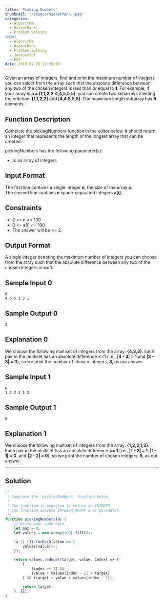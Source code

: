 ```yaml
---
title: 'Picking Numbers'
thumbnail: '/images/hackerrank.jpeg'
categories:
  - Algorithm
  - HackerRank
  - Problem Solving
tags:
  - Algorithm
  - HackerRank
  - Problem Solving
  - JavaScript
  - ES6
date: 2019-07-26 12:55:30
---
```


Given an array of integers, find and print the maximum number of integers you can select from the array such that the absolute difference between any two of the chosen integers is less than or equal to **1**. For example, if your array is **a = [1,1,2,2,4,4,5,5,5]**, you can create two subarrays meeting the criterion: **[1,1,2,2]** and **[4,4,5,5,5]**. The maximum length subarray has **5** elements.

<!-- more -->

## Function Description

Complete the pickingNumbers function in the editor below. It should return an integer that represents the length of the longest array that can be created.

pickingNumbers has the following parameter(s):

- a: an array of integers

## Input Format

The first line contains a single integer **n**, the size of the array **a**.<br/> 
The second line contains **n** space-separated integers **a[i]**.

## Constraints 

- 2 <= n <= 100
- 0 <= a[i] <= 100
- The answer will be >= 2.

## Output Format

A single integer denoting the maximum number of integers you can choose from the array such that the absolute difference between any two of the chosen integers is **<= 1**.

## Sample Input 0

```
6
4 6 5 3 3 1
```

## Sample Output 0

```
3
```

## Explanation 0

We choose the following multiset of integers from the array: **{4,3,3}**. Each pair in the multiset has an absolute difference **<=1** (i.e., **|4 - 3| = 1** and **|3 - 3| = 0**), so we print the number of chosen integers, **3**, as our answer.

## Sample Input 1

```
6
1 2 2 3 1 2
```

## Sample Output 1

```
5
```

## Explanation 1

We choose the following multiset of integers from the array: **{1,2,2,1,2}**. Each pair in the multiset has an absolute difference **<= 1** (i.e., **|1 - 2| = 1**, **|1 - 1| = 0**, and **|2 - 2| = 0**), so we print the number of chosen integers, **5**, as our answer.

---

## Solution

```javascript
/*
 * Complete the 'pickingNumbers' function below.
 *
 * The function is expected to return an INTEGER.
 * The function accepts INTEGER_ARRAY a as parameter.
 */
function pickingNumbers(a) {
    // Write your code here
    let max = 0;
    let values = new Array(100).fill(0);

    (a || []).forEach(value => {
        values[value]++;
    });

    return values.reduce((target, value, index) => {
        (
            (index >= 1) &&
            (value + values[index - 1] > target)
        ) && (target = value + values[index - 1]);

        return target;
    }, []);
}
```
